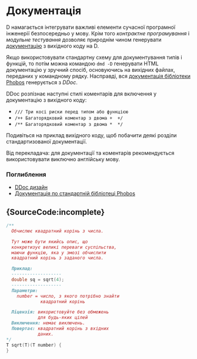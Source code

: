 # Документація

D намагається інтегрувати важливі елементи сучасної програмної
інженерії безпосередньо у мову. Крім того *контрактне програмування*
і *модульне тестування* дозволяє природнім чином генерувати
[документацію](https://dlang.org/phobos/std_variant.html) з вихідного
коду на D.

Якщо використовувати стандартну схему для документування типів і функцій,
то потім можна командою `dmd -D` генерувати HTML документацію у зручний
спосіб, основуючись на вихідних файлах, переданих у командному рядку. 
Насправді, вся [документація бібліотеки Phobos](https://dlang.org/phobos)
генерується з *DDoc*.

DDoc розпізнає наступні стилі коментарів для включення у документацію
з вихідного коду:

* `/// Три косі риски перед типом або функцією`
* `/++ Багаторядковий коментар з двома +  +/`
* `/** Багаторядковий коментар з двома *  */`

Подивіться на приклад вихідного коду, щоб побачити деякі розділи
стандартизованої документації.

Від перекладача: для документації та коментарів рекомендується
використовувати виключно англійську мову.

### Поглиблення

- [DDoc дизайн](https://dlang.org/spec/ddoc.html)
- [Документація по стандартній бібліотеці Phobos](https://dlang.org/phobos)

## {SourceCode:incomplete}

```d
/**
  Обчислює квадратний корінь з числа.

  Тут може бути якийсь опис, що
  конкретизує великі переваги суспільства,
  маючи функцію, яка у змозі обчислити
  квадратний корінь з заданого числа.

  Приклад:
  -------------------
  double sq = sqrt(4);
  -------------------
  Параметри:
    number = число, з якого потрібно знайти
             квадратний корінь

  Ліцензія: використовуйте без обмежень
            для будь-яких цілей
  Виключення: немає виключень.
  Повертає: квадратний корінь з вхідних
            даних.
*/
T sqrt(T)(T number) {
}
```

